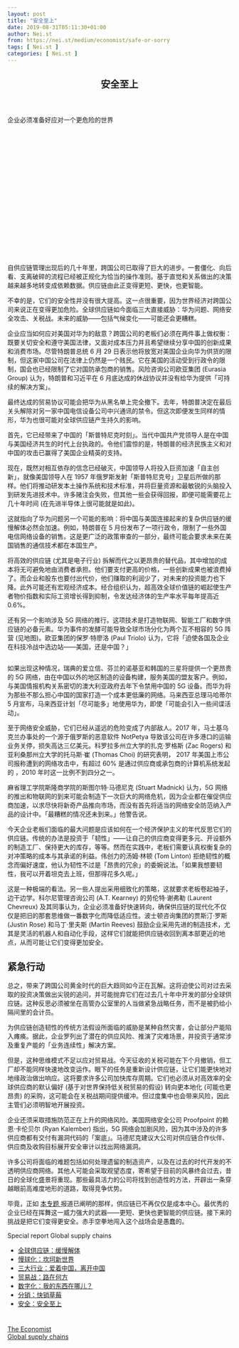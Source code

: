 ```yaml
---
layout: post
title: "安全至上"
date: 2019-08-31T05:11:30+01:00
author: Nei.st
from: https://nei.st/medium/economist/safe-or-sorry
tags: [ Nei.st ]
categories: [ Nei.st ]
---
```


<article class="post-4289 post type-post status-publish format-standard hentry category-economist tag-global-supply-chains" id="post-4289">
 <header class="page-header medium Archives">
  <div class="page-header__image">
  </div>
  <div class="page-header__content">
   <h1 class="page-title text-align-center">
    安全至上
   </h1>
  </div>
 </header>
 <div class="entry-content aesop-entry-content" id="post-4289-content">
  <link as="font" crossorigin="anonymous" href="//cdn.jsdelivr.net/gh/0nd1jyU39XQ/_/glyph/font-face/0uIzqoZjSuJfvSBnvgXTcApMtcVhMcpr.woff" rel="preload" type="font/woff"/>
  <link as="font" crossorigin="anonymous" href="//cdn.jsdelivr.net/gh/0nd1jyU39XQ/_/glyph/font-face/1sTnSLZWDKucPX6SAk.woff" rel="preload" type="font/woff"/>
  <p class="blog-post__description">
   企业必须准备好应对一个更危险的世界
  </p>
  <span id="more-4289">
  </span>
  <div class="navigation__primary-inner">
   <a class="economist__link-logo" href="//nei.st/medium/economist">
   </a>
  </div>
  <div class="container img component-image">
   <div class="aspectRatioPlaceholder" style="padding-bottom:56.25%;height: 0;">
    <div class="progressiveMedia" data-height="720" data-width="1280">
     <img alt="" class="progressiveMedia-image" data-src="https://cdn.jsdelivr.net/gh/0nd1jyU39XQ/_/img/1/e52bf525ly1g6i4f9ia9hj20zk0k0422.jpg" src="https://cdn.jsdelivr.net/gh/0nd1jyU39XQ/_/img/1/e52bf525ly1g6i4f9ia9hj20zk0k0422.jpg"/>
    </div>
   </div>
  </div>
  <p>
   自供应链管理出现后的几十年里，跨国公司已取得了巨大的进步。一套僵化、向后看、支离破碎的流程已经被正规化为恰当的操作准则。基于直觉和关系做出的决策越来越多地转变成依赖数据。供应链由此正变得更短、更快，也更智能。
  </p>
  <p>
   不幸的是，它们的安全性并没有很大提高。这一点很重要，因为世界经济对跨国公司来说正在变得更加危险。全球供应链如今面临三大直接威胁：华为问题、网络安全攻击、关税战。未来的威胁——包括气候变化——可能还会更糟糕。
  </p>
  <p>
   企业应当如何应对美国对华为的敌意？跨国公司的老板们必须在两件事上做权衡：既要关切安全和遵守美国法律，又面对成本压力并且希望继续分享中国的创新成果和消费市场。尽管特朗普总统 6 月 29 日表示他将放宽对美国企业向华为供货的限制，但这家中国公司在法律上仍然是一个贱民。它在美国的活动受到行政令的限制，国会也已经限制了它对国防承包商的销售。风险咨询公司欧亚集团 (Eurasia Group) 认为，特朗普和习近平在 6 月底达成的休战协议并没有给华为提供「可持续的解决方案」。
  </p>
  <p>
   最终达成的贸易协议可能会把华为从黑名单上完全撤下。去年，特朗普决定在最后关头解除对另一家中国电信设备公司中兴通讯的禁令。但这次即便发生同样的情形，华为也很可能对全球供应链产生持久的影响。
  </p>
  <p>
   首先，它已经带来了中国的「斯普特尼克时刻」。当代中国共产党领导人是在中国与美国经济共生的时代上台执政的。令他们震惊的是，特朗普的经济民族主义和对中国的攻击已赢得了美国企业精英的支持。
  </p>
  <div class="code-block code-block-1" style="margin: 8px 0; clear: both;">
   <div class="container ads_KbHEVhh8Rw">
    <div class="card card--blog post-sidebar">
     <div class="card-body">
      <div class="logo_ngcontent-kty-0">
      </div>
      <div class="iframe-blocker U6XAMK63Vh00WqvF2BacIQ">
       <div class="background-h60B">
       </div>
       <div class="WumZiPCS4MeMw4pxQ">
       </div>
      </div>
     </div>
     <div class="card-footer">
      <div class="card-footer-wrapper" layout="row bottom-left">
      </div>
     </div>
    </div>
   </div>
  </div>
  <p>
   现在，既然对相互依存的信念已经破灭，中国领导人将投入巨资加速「自主创新」，就像美国领导人在 1957 年俄罗斯发射「斯普特尼克号」卫星后所做的那样。他们将推动研发本土操作系统和技术标准，并将巨量资源和最敏锐的头脑投入到研发先进技术中。许多赌注会失败，但其他一些会获得回报，即便可能需要花上几十年时间 (在先进半导体上很可能就是如此)。
  </p>
  <p>
   这就指向了华为问题另一个可能的影响：将中国与美国连接起来的复杂供应链的缓慢解体必然会加速。例如，特朗普在 5 月份发布了一项行政令，限制了一些外国电信网络设备的销售。这是更广泛的政策审查的一部分，最终可能会要求未来在美国销售的通信技术都在本国生产。
  </p>
  <p>
   将高效的供应链 (尤其是电子行业) 拆解而代之以更昂贵的替代品，其中增加的成本将无可避免地由消费者承担。他们要支付更高的价格，一些创新成果也被浪费掉了。而企业和股东也要付出代价，他们赚取的利润少了，对未来的投资能力也下降。此外可能还有宏观经济成本。经合组织认为，超高效全球价值链的崛起使生产者物价指数和实际工资增长得到抑制，令发达经济体的生产率水平每年提高近 0.6%。
  </p>
  <p>
   还有另一个影响涉及 5G 网络的推行。这项技术是打造物联网、智能工厂和数字供应链的必备元素。华为事件的发酵可能导致全球市场分化为两个互不相容的 5G 阵营 (见地图)。欧亚集团的保罗·特廖洛 (Paul Triolo) 认为，它将「迫使各国及企业在科技冷战中选边站——美国，还是中国？」
  </p>
  <div class="container img">
   <div class="aspectRatioPlaceholder">
    <div class="progressiveMedia" data-height="798" data-width="1280">
     <img alt="" class="progressiveMedia-image lazyload" data-src="https://cdn.jsdelivr.net/gh/0nd1jyU39XQ/_/img/1/e52bf525ly1g6i4h2zqdzj20zk0m642n" src="https://cdn.jsdelivr.net/gh/0nd1jyU39XQ/_/img/1/e52bf525ly1g6i4h2zqdzj20zk0m642n"/>
    </div>
   </div>
  </div>
  <p>
   如果出现这种情况，瑞典的爱立信、芬兰的诺基亚和韩国的三星将提供一个更昂贵的 5G 网络，由在中国以外的地区制造的设备构建，服务美国的盟友客户。例如，与美国情报机构关系密切的澳大利亚政府去年下令禁用中国的 5G 设备。而华为将为那些不那么担心中国的国家打造一个成本更低廉的网络。马来西亚总理马哈蒂尔 5 月宣布，马来西亚计划「尽可能多」地使用华为，即使「可能会引入一些间谍活动」。
  </p>
  <p>
   至于网络安全威胁，它们已经从遥远的危险变成了内部敌人。2017 年，马士基乌克兰办事处的一个源于俄罗斯的恶意软件 NotPetya 导致该公司在许多港口的运输业务关停，损失高达三亿美元。科罗拉多州立大学的扎克·罗格斯 (Zac Rogers) 和亚利桑那州立大学的托马斯·崔 (Thomas Choi) 的研究表明，
   <span class="markup--p">
    2017 年美国上市公司报称遭到的网络攻击中，有超过 60% 是通过供应商或承包商的计算机系统发起的
   </span>
   ，2010 年时这一比例不到四分之一。
  </p>
  <div class="code-block code-block-1" style="margin: 8px 0; clear: both;">
   <div class="container ads_KbHEVhh8Rw">
    <div class="card card--blog post-sidebar">
     <div class="card-body">
      <div class="logo_ngcontent-kty-0">
      </div>
      <div class="iframe-blocker U6XAMK63Vh00WqvF2BacIQ">
       <div class="background-h60B">
       </div>
       <div class="WumZiPCS4MeMw4pxQ">
       </div>
      </div>
     </div>
     <div class="card-footer">
      <div class="card-footer-wrapper" layout="row bottom-left">
      </div>
     </div>
    </div>
   </div>
  </div>
  <p>
   麻省理工学院斯隆商学院的斯图尔特·马德尼克 (Stuart Madnick) 认为，5G 网络的推出和物联网的到来可能会制造下一次巨大的网络危机，因为企业都在催促供应商加速，以求尽快将新奇产品推向市场，而没有首先将适当的网络安全防范纳入产品的设计中。「最糟糕的情况还未到来。」他警告说。
  </p>
  <p>
   <span class="markup--p">
    今天企业老板们面临的最大问题是应该如何在一个经济保护主义的年代反思它们的供应链。传统的办法是投资于「韧性」——让自己的供应商变得更多元、开设额外的制造工厂、保持更大的库存，等等。然而在实践中，老板们需要认真权衡复杂的对冲策略的成本与其承诺的利益。伟创力的汤姆·林顿 (Tom Linton) 拒绝韧性的概念而偏好速度，他认为韧性不过是「昂贵的冗余」的委婉说法。「如果我想要韧性，我可以开着坦克去上班，但那得花多久呢。」
   </span>
  </p>
  <p>
   这是一种极端的看法。另一些人提出采用细致化的策略，这就要求老板卷起袖子，边干边学。科尔尼管理咨询公司 (A.T. Kearney) 的劳伦特·谢弗勒 (Laurent Chevreux) 及其同事认为，企业必须准备好快速转向，确保供应链的现代化不仅仅是把旧的那套思维做一番数字化而降低适应性。波士顿咨询集团的贾斯汀·罗斯 (Justin Rose) 和马丁·里夫斯 (Martin Reeves) 鼓励企业采用先进的制造技术，尤其是灵活的机器人和自动化手段，这样它们就能把供应链收回到离本部更近的地点，从而可能让它们变得更加安全。
  </p>
  <p>
   <h2>
    紧急行动
   </h2>
  </p>
  <p>
   总之，带来了跨国公司黄金时代的巨大趋同如今正在瓦解。这将迫使公司对过去采取的投资决策做出尖锐的追问，并可能抛弃它们在过去几十年中开发的部分全球供应链。这种反思必须被坐在高管办公室里的人当做紧急战略任务，而不是被扔给小隔间里的会计员。
  </p>
  <p>
   为供应链创造韧性的传统方法假设所面临的威胁是某种自然灾害，会让部分产能陷入瘫痪。据此，企业罗列出了潜在的供应风险、推演了灾难场景，并投资于通常涉及重复产能的「业务连续性」解决方案。
  </p>
  <div class="code-block code-block-1" style="margin: 8px 0; clear: both;">
   <div class="container ads_KbHEVhh8Rw">
    <div class="card card--blog post-sidebar">
     <div class="card-body">
      <div class="logo_ngcontent-kty-0">
      </div>
      <div class="iframe-blocker U6XAMK63Vh00WqvF2BacIQ">
       <div class="background-h60B">
       </div>
       <div class="WumZiPCS4MeMw4pxQ">
       </div>
      </div>
     </div>
     <div class="card-footer">
      <div class="card-footer-wrapper" layout="row bottom-left">
      </div>
     </div>
    </div>
   </div>
  </div>
  <p>
   但是，这种思维模式不足以应对贸易战。今天征收的关税可能在下个月撤销，但工厂却不能同样快速地改变运作。眼下的任务是重新设计供应链，让它们能更快地对地缘政治做出响应。这将要求许多公司加快库存周期。它们也必须从对高效率的全球供应商的默认偏好 (基于对世界保持低关税贸易的假设) 转向更本地化 (可能也更昂贵) 的采购，这可能会在关税战期间提供缓冲。但过度集中也会带来风险，因此主管们必须明智地开展投资。
  </p>
  <p>
   企业还须采取措施防范正在上升的网络风险。美国网络安全公司 Proofpoint 的赖恩·卡伦贝尔 (Ryan Kalember) 指出，5G 网络会加剧风险，因为其中涉及的许多供应商都有交付有漏洞代码的「案底」。马德尼克建议大公司对供应链合作伙伴、供应商及收购目标展开安全审计以找出网络漏洞。
  </p>
  <p>
   许多公司将面临的难题包括如何处理遗留的制造资产，以及在过去的时代开发的不透明供应商网络。其他人可能会采取观望态度，寄希望于目前的风暴终会过去，昔日的全球化盛景将重现。那些最具活力的公司将找到创造性的方法，开辟出一条穿越眼前高难度地形的道路，取得竞争优势。
  </p>
  <p>
   毕竟，正如
   <a href="https://nei.st/tag/global-supply-chains" rel="noopener noreferrer" target="_blank">
    本专题
   </a>
   报道已阐明的那样，供应链已不再仅仅是成本中心。最优秀的企业已经在挥舞这一威力强大的武器——更短、更快也更智能的供应链。接下来的挑战是把它们变得更安全。赤手空拳地闯入这个战场会是愚蠢的。
  </p>
  <div class="js-elevateBottomRecirc u-marginTop40 u-xs-marginTop0 u-backgroundGrayLightest">
   <div class="elevate-container u-paddingBottom60 u-paddingHorizontal10 u-xs-paddingTop30">
    <div class="u-flexStretch u-paddingVertical32 u-xs-flexColumn u-xs-paddingTop0">
     <div class="u-width220 u-flex0 u-relative u-xs-hide">
      <div class="aspectRatioPlaceholder">
       <div class="progressiveMedia" data-height="1420" data-width="1080">
        <img alt="" class="progressiveMedia-image lazyload" data-src="https://cdn.jsdelivr.net/gh/0nd1jyU39XQ/_/img/1/e52bf525ly1g5ovfwxh1bj20u013g79z.jpg" id="zoom-default" src="https://cdn.jsdelivr.net/gh/0nd1jyU39XQ/_/img/1/e52bf525ly1g5ovfwxh1bj20u013g79z.jpg"/>
       </div>
      </div>
     </div>
     <div class="u-width100pct u-marginBottom20 u-xs-show elevateCoverShadow">
      <div class="aspectRatioPlaceholder">
       <div class="progressiveMedia" data-height="1420" data-width="1080">
        <img alt="" class="progressiveMedia-image lazyload" data-src="https://cdn.jsdelivr.net/gh/0nd1jyU39XQ/_/img/1/e52bf525ly1g5ovfwxh1bj20u013g79z.jpg" id="zoom-default" src="https://cdn.jsdelivr.net/gh/0nd1jyU39XQ/_/img/1/e52bf525ly1g5ovfwxh1bj20u013g79z.jpg"/>
       </div>
      </div>
     </div>
     <div class="u-flex1 u-flexColumn u-paddingVertical20 u-marginLeft40 u-borderBottomLighter u-borderBox u-minHeight280 u-xs-sizeFullWidth u-xs-paddingBottom30 u-xs-paddingTop10 u-xs-margin0 u-xs-minHeightAuto">
      <div class="blog-post__siblings-list-aside">
       <span class="blog-post__side-accent-rule">
        Special report
       </span>
       <span class="blog-post__side-title">
        Global supply chains
       </span>
       <ul class="blog-post__siblings-list">
        <li class="blog-post__siblings-list__article">
         <a class="blog-post__siblings-list__article__link" href="https://nei.st/medium/economist/a-slow-unravelling">
          <span class="blog-post__siblings-list__title">
           全球供应链：缓慢解体
          </span>
         </a>
        </li>
        <li class="blog-post__siblings-list__article">
         <a class="blog-post__siblings-list__article__link" href="https://nei.st/medium/economist/bumpy-new-world">
          <span class="blog-post__siblings-list__title">
           慢球化：坎坷新世界
          </span>
         </a>
        </li>
        <li class="blog-post__siblings-list__article">
         <a class="blog-post__siblings-list__article__link" href="https://nei.st/medium/economist/loving-china-leaving-china">
          <span class="blog-post__siblings-list__title">
           三大行业：爱着中国，离开中国
          </span>
         </a>
        </li>
        <li class="blog-post__siblings-list__article">
         <a class="blog-post__siblings-list__article__link" href="https://nei.st/medium/economist/which-way-out">
          <span class="blog-post__siblings-list__title">
           贸易战：路在何方
          </span>
         </a>
        </li>
        <li class="blog-post__siblings-list__article">
         <a class="blog-post__siblings-list__article__link" href="https://nei.st/medium/economist/wheres-my-stuff">
          <span class="blog-post__siblings-list__title">
           数字化：我的东西在哪儿？
          </span>
         </a>
        </li>
        <li class="blog-post__siblings-list__article">
         <a class="blog-post__siblings-list__article__link" href="https://nei.st/medium/economist/the-speedy-strawberry">
          <span class="blog-post__siblings-list__title">
           分销：快销草莓
          </span>
         </a>
        </li>
        <li class="blog-post__siblings-list__article">
         <a class="blog-post__siblings-list__article__link" href="https://nei.st/medium/economist/safe-or-sorry">
          <span class="blog-post__siblings-list__title">
           安全：安全至上
          </span>
         </a>
        </li>
       </ul>
      </div>
     </div>
    </div>
   </div>
  </div>
  <div class="container ag ah">
   <div class="fe n el">
    <a class="dt du bn bo bp bq br bs bt bu dv dw bx by dx dy" href="https://nei.st/tag/global-supply-chains?source=https://www.economist.com/special-report/2019/07/11/companies-must-get-ready-for-a-riskier-world">
     <div class="c ff fg ag ah fh el fi fj ce fk fl fm fn fo fp fq fr fs ft fu">
      <div class="bs em en eo ep eq fv ah fw fg ag bm eu fx q fy fz p ac">
      </div>
     </div>
    </a>
   </div>
  </div>
  <div class="code-block code-block-2" style="margin: 8px 0; clear: both;">
   <br/>
   <div class="container ads_KbHEVhh8Rw">
    <div class="card card--blog post-sidebar">
     <div class="card-body">
      <div class="logo_ngcontent-kty-0">
      </div>
      <div class="iframe-blocker U6XAMK63Vh00WqvF2BacIQ">
       <div class="background-h60B">
       </div>
       <div class="WumZiPCS4MeMw4pxQ">
       </div>
      </div>
     </div>
     <div class="card-footer">
      <div class="card-footer-wrapper" layout="row bottom-left">
      </div>
     </div>
    </div>
   </div>
  </div>
 </div>
 <footer class="entry-footer">
  <div class="categories icon-link">
   <a href="https://nei.st/category/medium/economist" rel="category tag">
    The Economist
   </a>
  </div>
  <div class="tags icon-link">
   <a href="https://nei.st/tag/global-supply-chains" rel="tag">
    Global supply chains
   </a>
  </div>
 </footer>
</article>

